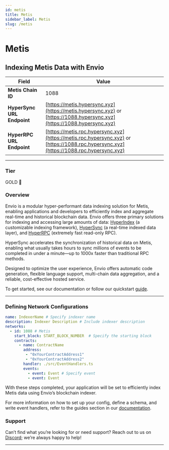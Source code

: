 ```yaml
---
id: metis
title: Metis
sidebar_label: Metis
slug: /metis
---
```


# Metis

## Indexing Metis Data with Envio

| **Field**                     | **Value**                                                                                          |
|-------------------------------|----------------------------------------------------------------------------------------------------|
| **Metis Chain ID**     | 1088                                                                                            |
| **HyperSync URL Endpoint**    | [https://metis.hypersync.xyz](https://metis.hypersync.xyz) or [https://1088.hypersync.xyz](https://1088.hypersync.xyz) |
| **HyperRPC URL Endpoint**     | [https://metis.rpc.hypersync.xyz](https://metis.rpc.hypersync.xyz) or [https://1088.rpc.hypersync.xyz](https://1088.rpc.hypersync.xyz) |

---

### Tier

GOLD 🏅

### Overview

Envio is a modular hyper-performant data indexing solution for Metis, enabling applications and developers to efficiently index and aggregate real-time and historical blockchain data. Envio offers three primary solutions for indexing and accessing large amounts of data: [HyperIndex](/docs/HyperIndex/overview) (a customizable indexing framework), [HyperSync](/docs/HyperSync/overview) (a real-time indexed data layer), and [HyperRPC](/docs/HyperSync/overview-hyperrpc) (extremely fast read-only RPC).

HyperSync accelerates the synchronization of historical data on Metis, enabling what usually takes hours to sync millions of events to be completed in under a minute—up to 1000x faster than traditional RPC methods.

Designed to optimize the user experience, Envio offers automatic code generation, flexible language support, multi-chain data aggregation, and a reliable, cost-effective hosted service.

To get started, see our documentation or follow our quickstart [guide](/docs/HyperIndex/contract-import).

---

### Defining Network Configurations

```yaml
name: IndexerName # Specify indexer name
description: Indexer Description # Include indexer description
networks:
  - id: 1088 # Metis  
    start_block: START_BLOCK_NUMBER  # Specify the starting block
    contracts:
      - name: ContractName
        address:
         - "0xYourContractAddress1"
         - "0xYourContractAddress2"
        handler: ./src/EventHandlers.ts
        events:
          - event: Event # Specify event
          - event: Event
```

With these steps completed, your application will be set to efficiently index Metis data using Envio’s blockchain indexer.

For more information on how to set up your config, define a schema, and write event handlers, refer to the guides section in our [documentation](/docs/HyperIndex/configuration-file).

### Support

Can’t find what you’re looking for or need support? Reach out to us on [Discord](https://discord.com/invite/Q9qt8gZ2fX); we’re always happy to help!

---
